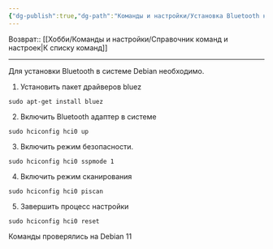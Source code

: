 ```yaml
---
{"dg-publish":true,"dg-path":"Команды и настройки/Установка Bluetooth на Debian.md","permalink":"/komandy-i-nastrojki/ustanovka-bluetooth-na-debian/","updated":"2024-09-03T16:14:32+03:00"}
---
```


Возврат:: [[Хобби/Команды и настройки/Справочник команд и настроек\|К списку команд]]

---
Для установки Bluetooth в системе Debian необходимо.

1. Установить пакет драйверов bluez
```console
sudo apt-get install bluez
```

2. Включить Bluetooth адаптер в системе
```console
sudo hciconfig hci0 up
```

3. Включить режим безопасности.
```console
sudo hciconfig hci0 sspmode 1
```

4. Включить режим сканирования
```console
sudo hciconfig hci0 piscan
```

5. Завершить процесс настройки
```console
sudo hciconfig hci0 reset
```

Команды проверялись на Debian 11